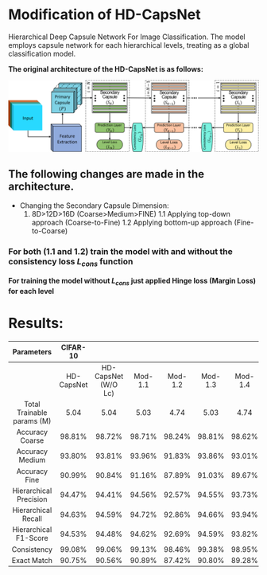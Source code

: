 # Modification of HD-CapsNet
 Hierarchical Deep Capsule Network For Image Classification. The model employs capsule network for each hierarchical levels, treating as a global classification model.
 
 **The original architecture of the HD-CapsNet is as follows:**
 
 ![fig:Architecture](Results/Architecture.png?raw=true "Architecture of the HD-CapsNet")
 
## The following changes are made in the architecture.
- Changing the Secondary Capsule Dimension:
    1. 8D>12D>16D (Coarse>Medium>FINE)
		1.1 Applying top-down approach (Coarse-to-Fine)
		1.2 Applying bottom-up approach (Fine-to-Coarse)
### For both (1.1 and 1.2) train the model with and without the consistency loss $L_{cons}$ function

**For training the model without $L_{cons}$ just applied Hinge loss (Margin Loss) for each level**

# Results:

|             Parameters            |  CIFAR-10                                                                ||||||  CIFAR-100 |                          |         |         |         |         |
|:---------------------------------:|:----------:|:------------------------:|:-------:|:-------:|:-------:|:-------:|:----------:|:------------------------:|:-------:|:-------:|:-------:|:-------:|
|                                   | HD-CapsNet | HD-CapsNet      (W/O Lc) | Mod-1.1 | Mod-1.2 | Mod-1.3 | Mod-1.4 | HD-CapsNet | HD-CapsNet      (W/O Lc) | Mod-1.1 | Mod-1.2 | Mod-1.3 | Mod-1.4 |
| Total  Trainable       params (M) |    5.04    |           5.04           |   5.03  |   4.74  |   5.03  |   4.74  |    8.52    |           8.52           |   8.37  |   5.22  |   8.37  |   5.22  |
|          Accuracy Coarse          |   98.81%   |          98.72%          |  98.71% |  98.24% |  98.81% |  98.62% |   86.85%   |          86.03%          |  86.75% |  86.93% |  86.18% |  86.45% |
|          Accuracy Medium          |   93.80%   |          93.81%          |  93.96% |  91.83% |  93.86% |  93.01% |   79.14%   |          77.83%          |  78.95% |  78.73% |  78.31% |  77.78% |
|           Accuracy Fine           |   90.99%   |          90.84%          |  91.16% |  87.89% |  91.03% |  89.67% |   66.18%   |          64.87%          |  66.17% |  61.70% |  64.69% |  55.18% |
|       Hierarchical Precision      |   94.47%   |          94.41%          |  94.56% |  92.57% |  94.55% |  93.73% |   77.07%   |          76.04%          |  77.00% |  75.51% |  76.14% |  73.12% |
|        Hierarchical Recall        |   94.63%   |          94.59%          |  94.72% |  92.86% |  94.66% |  93.94% |   78.82%   |          77.87%          |  78.73% |  76.97% |  77.98% |  74.26% |
|       Hierarchical F1-Score       |   94.53%   |          94.48%          |  94.62% |  92.69% |  94.59% |  93.82% |   77.75%   |          76.75%          |  77.68% |  76.07% |  76.86% |  73.57% |
|            Consistency            |   99.08%   |          99.06%          |  99.13% |  98.46% |  99.38% |  98.95% |   90.37%   |          89.81%          |  90.00% |  90.64% |  89.83% |  92.64% |
|            Exact Match            |   90.75%   |          90.56%          |  90.89% |  87.42% |  90.80% |  89.28% |   64.08%   |          62.53%          |  64.04% |  60.44% |  62.39% |  53.93% |
